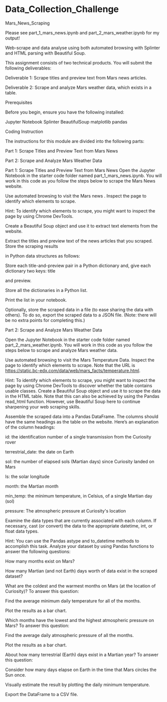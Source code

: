 # Data_Collection_Challenge
Mars_News_Scraping

Please see part_1_mars_news.ipynb and part_2_mars_weather.ipynb for my output!

Web-scrape and data analyse using both automated browsing with Splinter and HTML parsing with Beautiful Soup.

This assignment consists of two technical products. You will submit the following deliverables:

Deliverable 1: Scrape titles and preview text from Mars news articles.

Deliverable 2: Scrape and analyze Mars weather data, which exists in a table.

Prerequisites

Before you begin, ensure you have the following installed:

Jupyter Notebook
Splinter
BeautifulSoup
matplotlib
pandas

Coding Instruction

The instructions for this module are divided into the following parts:

Part 1: Scrape Titles and Preview Text from Mars News

Part 2: Scrape and Analyze Mars Weather Data

Part 1: Scrape Titles and Preview Text from Mars News
Open the Jupyter Notebook in the starter code folder named part_1_mars_news.ipynb. You will work in this code as you follow the steps below to scrape the Mars News website.

Use automated browsing to visit the Mars news . Inspect the page to identify which elements to scrape.

Hint: To identify which elements to scrape, you might want to inspect the page by using Chrome DevTools.

Create a Beautiful Soup object and use it to extract text elements from the website.

Extract the titles and preview text of the news articles that you scraped. Store the scraping results 

in Python data structures as follows:

Store each title-and-preview pair in a Python dictionary and, give each dictionary two keys: title 

and preview.

Store all the dictionaries in a Python list.

Print the list in your notebook.

Optionally, store the scraped data in a file (to ease sharing the data with others). To do so, export 
the scraped data to a JSON file. (Note: there will be no extra points for completing this.)

Part 2: Scrape and Analyze Mars Weather Data

Open the Jupyter Notebook in the starter code folder named part_2_mars_weather.ipynb. You will work in this code as you follow the steps below to scrape and analyze Mars weather data.

Use automated browsing to visit the Mars Temperature Data. Inspect the page to identify which elements to scrape. Note that the URL is https://static.bc-edx.com/data/web/mars_facts/temperature.html.

Hint: To identify which elements to scrape, you might want to inspect the page by using Chrome DevTools to discover whether the table contains usable classes.
Create a Beautiful Soup object and use it to scrape the data in the HTML table. Note that this can also be achieved by using the Pandas read_html function. However, use Beautiful Soup here to continue sharpening your web scraping skills.

Assemble the scraped data into a Pandas DataFrame. The columns should have the same headings as the table on the website. Here’s an explanation of the column headings:

id: the identification number of a single transmission from the Curiosity rover

terrestrial_date: the date on Earth

sol: the number of elapsed sols (Martian days) since Curiosity landed on Mars

ls: the solar longitude

month: the Martian month

min_temp: the minimum temperature, in Celsius, of a single Martian day (sol)

pressure: The atmospheric pressure at Curiosity's location

Examine the data types that are currently associated with each column. If necessary, cast (or convert) the data to the appropriate datetime, int, or float data types.

Hint: You can use the Pandas astype and to_datetime methods to accomplish this task.
Analyze your dataset by using Pandas functions to answer the following questions:

How many months exist on Mars?

How many Martian (and not Earth) days worth of data exist in the scraped dataset?

What are the coldest and the warmest months on Mars (at the location of Curiosity)? To answer this question:

Find the average minimum daily temperature for all of the months.

Plot the results as a bar chart.

Which months have the lowest and the highest atmospheric pressure on Mars? To answer this question:

Find the average daily atmospheric pressure of all the months.

Plot the results as a bar chart.

About how many terrestrial (Earth) days exist in a Martian year? To answer this question:

Consider how many days elapse on Earth in the time that Mars circles the Sun once.

Visually estimate the result by plotting the daily minimum temperature.

Export the DataFrame to a CSV file.
